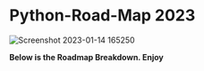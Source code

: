 # Python-Road-Map 2023

![Screenshot 2023-01-14 165250](https://user-images.githubusercontent.com/120499494/212502261-70e3dfc6-032a-4a1c-990e-291fa26799ae.png)

**Below is the Roadmap Breakdown. Enjoy**
